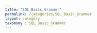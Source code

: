 ```yaml
---
title: "SQL Basic Grammer"
permalink: /categories/SQL_Basic_Grammer
layout: category
taxonomy : SQL_Basic_Grammer
---
```

